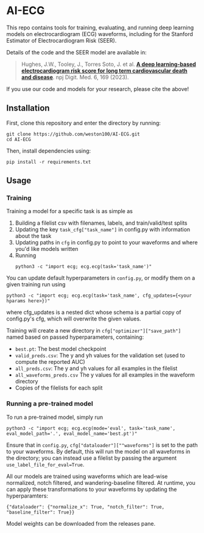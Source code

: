 # AI-ECG
This repo contains tools for training, evaluating, and running deep learning models on electrocardiogram (ECG) waveforms, including for the Stanford Estimator of Electrocardiogram Risk (SEER).

Details of the code and the SEER model are available in:

> Hughes, J.W., Tooley, J., Torres Soto, J. et al. [**A deep learning-based electrocardiogram risk score for long term cardiovascular death and disease**](https://www.nature.com/articles/s41746-023-00916-6). npj Digit. Med. 6, 169 (2023).

If you use our code and models for your research, please cite the above!

## Installation
First, clone this repository and enter the directory by running:
```
git clone https://github.com/weston100/AI-ECG.git
cd AI-ECG
```
Then, install dependencies using:
```
pip install -r requirements.txt
```
## Usage
### Training
Training a model for a specific task is as simple as 
1. Building a filelist csv with filenames, labels, and train/valid/test splits
2. Updating the key `task_cfg["task_name"]` in config.py with information about the task
3. Updating paths in `cfg` in config.py to point to your waveforms and where you'd like models written
4. Running
   ```
   python3 -c "import ecg; ecg.ecg(task='task_name')"
   ```
You can update default hyperparameters in `config.py`, or modify them on a given training run using
```
python3 -c "import ecg; ecg.ecg(task='task_name', cfg_updates={<your hparams here>})"
```
where cfg_updates is a nested dict whose schema is a partial copy of config.py's cfg, which will overwrite the given values.

Training will create a new directory in `cfg["optimizer"]["save_path"]` named based on passed hyperparameters, containing:
* `best.pt`: The best model checkpoint
* `valid_preds.csv`: The y and yh values for the validation set (used to compute the reported AUC)
* `all_preds.csv`: The y and yh values for all examples in the filelist
* `all_waveforms_preds.csv` The y values for all examples in the waveform directory
* Copies of the filelists for each split

### Running a pre-trained model
To run a pre-trained model, simply run
```
python3 -c "import ecg; ecg.ecg(mode='eval', task='task_name', eval_model_path='.', eval_model_name='best.pt')"
```
Ensure that in `config.py`, `cfg["dataloader"][""waveforms"]` is set to the path to your waveforms. By default, this will run the model on all waveforms in the directory; you can instead use a filelist by passing the argument `use_label_file_for_eval=True`. 

All our models are trained using waveforms which are lead-wise normalized, notch filtered, and wandering-baseline filtered. At runtime, you can apply these transformations to your waveforms by updating the hyperparamters:
```
{"dataloader": {"normalize_x": True, "notch_filter": True, "baseline_filter": True}}
```

Model weights can be downloaded from the releases pane.
